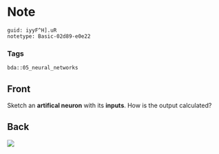 # Note
```
guid: iyyF^H].uR
notetype: Basic-02d89-e0e22
```

### Tags
```
bda::05_neural_networks
```

## Front
Sketch an <b>artifical neuron</b> with its <b>inputs</b>. How is
the output calculated?

## Back
<img src="paste-327911cbb78642cf1883b315e7b316eb064fe486.jpg">

